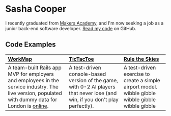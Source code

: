 Sasha Cooper
==

I recently graduated from [Makers Academy](http://www.makersacademy.com/), and I'm now seeking a job as a junior back-end software developer. [Read my code](https://github.com/Arepo) on GitHub.

Code Examples
--

| [WorkMap](https://github.com/federicomaffei/WorkMap) | [TicTacToe](https://github.com/Arepo/tictactoe) | [Rule the Skies](https://github.com/Arepo/rule-the-skies) |
|:--------- |:----------- |:---------------- |
| A team-built Rails app MVP for employers and employees in the service industry. The live version, populated with dummy data for London is [online](http://workmap.herokuapp.com/). | A test-driven console-based version of the game, with 0-2 AI players that never lose (and win, if you don't play perfectly). | A test-driven exercise to create a simple airport model. wibble gibble  wibble gibble wibble gibble |
